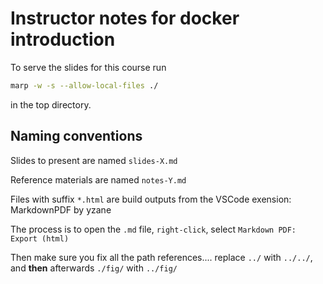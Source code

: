 # Instructor notes for docker introduction

To serve the slides for this course run

```bash
marp -w -s --allow-local-files ./
```

in the top directory.

## Naming conventions

Slides to present are named `slides-X.md`

Reference materials are named `notes-Y.md`

Files with suffix `*.html` are build outputs from the VSCode exension: MarkdownPDF by yzane

The process is to open the `.md` file, `right-click`, select `Markdown PDF: Export (html)`

Then make sure you fix all the path references.... replace `../` with `../../`, and **then** afterwards `./fig/` with `../fig/`
